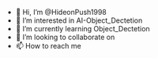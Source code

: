 - 👋 Hi, I’m @HideonPush1998
- 👀 I’m interested in AI-Object_Dectetion
- 🌱 I’m currently learning Object_Dectetion
- 💞️ I’m looking to collaborate on 
- 📫 How to reach me 

<!---
HideonPush1998/HideonPush1998 is a ✨ special ✨ repository because its `README.md` (this file) appears on your GitHub profile.
You can click the Preview link to take a look at your changes.
--->
